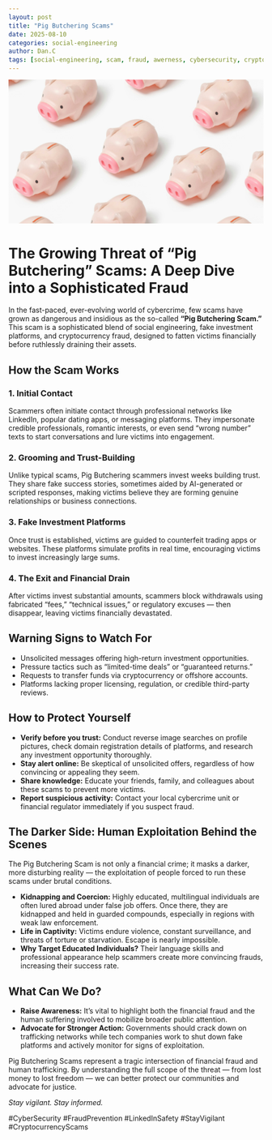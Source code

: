 ```yaml
---
layout: post
title: "Pig Butchering Scams"
date: 2025-08-10
categories: social-engineering
author: Dan.C
tags: [social-engineering, scam, fraud, awerness, cybersecurity, crypto]
---
```

![Cover Image](/assets/images/pig-butchering-scams.jpg)

# The Growing Threat of “Pig Butchering” Scams: A Deep Dive into a Sophisticated Fraud

In the fast-paced, ever-evolving world of cybercrime, few scams have grown as dangerous and insidious as the so-called **“Pig Butchering Scam.”** This scam is a sophisticated blend of social engineering, fake investment platforms, and cryptocurrency fraud, designed to fatten victims financially before ruthlessly draining their assets.

## How the Scam Works

### 1. Initial Contact

Scammers often initiate contact through professional networks like LinkedIn, popular dating apps, or messaging platforms. They impersonate credible professionals, romantic interests, or even send “wrong number” texts to start conversations and lure victims into engagement.

### 2. Grooming and Trust-Building

Unlike typical scams, Pig Butchering scammers invest weeks building trust. They share fake success stories, sometimes aided by AI-generated or scripted responses, making victims believe they are forming genuine relationships or business connections.

### 3. Fake Investment Platforms

Once trust is established, victims are guided to counterfeit trading apps or websites. These platforms simulate profits in real time, encouraging victims to invest increasingly large sums.

### 4. The Exit and Financial Drain

After victims invest substantial amounts, scammers block withdrawals using fabricated “fees,” “technical issues,” or regulatory excuses — then disappear, leaving victims financially devastated.

## Warning Signs to Watch For

* Unsolicited messages offering high-return investment opportunities.
* Pressure tactics such as “limited-time deals” or “guaranteed returns.”
* Requests to transfer funds via cryptocurrency or offshore accounts.
* Platforms lacking proper licensing, regulation, or credible third-party reviews.

## How to Protect Yourself

* **Verify before you trust:** Conduct reverse image searches on profile pictures, check domain registration details of platforms, and research any investment opportunity thoroughly.
* **Stay alert online:** Be skeptical of unsolicited offers, regardless of how convincing or appealing they seem.
* **Share knowledge:** Educate your friends, family, and colleagues about these scams to prevent more victims.
* **Report suspicious activity:** Contact your local cybercrime unit or financial regulator immediately if you suspect fraud.

## The Darker Side: Human Exploitation Behind the Scenes

The Pig Butchering Scam is not only a financial crime; it masks a darker, more disturbing reality — the exploitation of people forced to run these scams under brutal conditions.

* **Kidnapping and Coercion:** Highly educated, multilingual individuals are often lured abroad under false job offers. Once there, they are kidnapped and held in guarded compounds, especially in regions with weak law enforcement.
* **Life in Captivity:** Victims endure violence, constant surveillance, and threats of torture or starvation. Escape is nearly impossible.
* **Why Target Educated Individuals?** Their language skills and professional appearance help scammers create more convincing frauds, increasing their success rate.

## What Can We Do?

* **Raise Awareness:** It’s vital to highlight both the financial fraud and the human suffering involved to mobilize broader public attention.
* **Advocate for Stronger Action:** Governments should crack down on trafficking networks while tech companies work to shut down fake platforms and actively monitor for signs of exploitation.

Pig Butchering Scams represent a tragic intersection of financial fraud and human trafficking. By understanding the full scope of the threat — from lost money to lost freedom — we can better protect our communities and advocate for justice.

*Stay vigilant. Stay informed.*

\#CyberSecurity #FraudPrevention #LinkedInSafety #StayVigilant #CryptocurrencyScams
